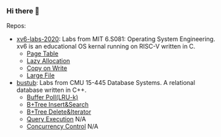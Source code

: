 ### Hi there 👋

Repos:
- [xv6-labs-2020](https://github.com/slk000/xv6-labs-2020): Labs from MIT 6.S081: Operating System Engineering. xv6 is an educational OS kernal running on RISC-V written in C.
  - [Page Table](https://github.com/slk000/xv6-labs-2020/commit/e3df4786f57357a6c4b266ac895284d0c84b3820)
  - [Lazy Allocation](https://github.com/slk000/xv6-labs-2020/commit/2a3d052395ec6585ff7b428dc3a35e6bd9aa493f)
  - [Copy on Write](https://github.com/slk000/xv6-labs-2020/commit/93d1e65bda914931cb1c5ba63d6451c0baa09dc1)
  - [Large File]()
- [bustub](https://git.lo-li.net/rin/bustub/): Labs from CMU 15-445 Database Systems. A relational database written in C++.
  - [Buffer Poll(LRU-k)](https://git.lo-li.net/rin/bustub/commit/3e608e8b409a7e6fe438079f69e4a009f55eef36)
  - [B+Tree Insert&Search](https://git.lo-li.net/rin/bustub/commit/c830f56d501b997fa23e64ee1931d0a38fa8a123)
  - [B+Tree Delete&Iterator](https://git.lo-li.net/rin/bustub/commit/f0d321b1f815a77eee5a51fa18d8b028da1d9eae)
  - [Query Execution]() N/A
  - [Concurrency Control]() N/A
<!--
**slk000/slk000** is a ✨ _special_ ✨ repository because its `README.md` (this file) appears on your GitHub profile.

Here are some ideas to get you started:

- 🔭 I’m currently working on ...
- 🌱 I’m currently learning ...
- 👯 I’m looking to collaborate on ...
- 🤔 I’m looking for help with ...
- 💬 Ask me about ...
- 📫 How to reach me: ...
- 😄 Pronouns: ...
- ⚡ Fun fact: ...
-->
